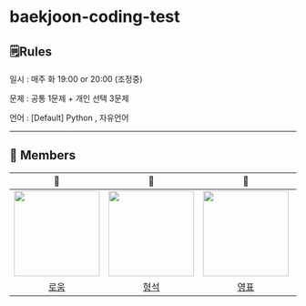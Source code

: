 # baekjoon-coding-test

## 🗒Rules
일시 : 매주 화 19:00 or 20:00 (조정중)

문제 : 공통 1문제 + 개인 선택 3문제

언어 : [Default] Python , 자유언어


---




## 👥 Members


|🥚|🥚|🐓|🥚|
|:---:|:---:|:---:|:---:|
|<img src="https://user-images.githubusercontent.com/48541850/225665072-15480c6d-fc1a-4296-9af2-08a30ba77ddb.png" width="150px" height="150px" /> |<img src="https://user-images.githubusercontent.com/48541850/225665423-ec5bf54b-db77-4a37-8995-b3b345836c8e.png" width="150px" height="150px" />|<img src="https://user-images.githubusercontent.com/48541850/225664016-ae403210-a479-4dc7-9a30-213cd52a1856.png" width="150px" height="150px" />|<img src="https://user-images.githubusercontent.com/48541850/225664708-bd041747-eaed-443c-9c22-9279213513b0.png" width="150px" height="150px" />|
|[로움](https://github.com/roum02)|[형석](https://github.com/HyeongSeoku)|[영표](https://github.com/marshallku)|[찬호](https://github.com/puk0806)|
